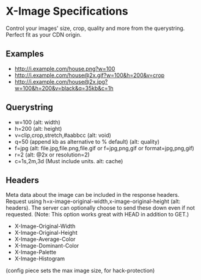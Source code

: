 X-Image Specifications
=====

Control your images' size, crop, quality and more from the querystring.  Perfect fit as your CDN origin.

Examples
---
- http://i.example.com/house.png?w=100
- http://i.example.com/house@2x.gif?w=100&h=200&v=crop
- http://i.example.com/house@2x.jpg?w=100&h=200&v=black&q=35kb&c=1h


Querystring
---
- w=100 (alt: width)
- h=200 (alt: height)
- v=clip,crop,stretch,#aabbcc (alt: void)
- q=50 (append kb as alternative to % default) (alt: quality)
- f=jpg (alt: file.jpg,file.png,file.gif or f=jpg,png,gif or format=jpg,png,gif)
- r=2 (alt: @2x or resolution=2)
- c=1s,2m,3d (Must include units.  alt: cache)


Headers
---
Meta data about the image can be included in the response headers.  Request using h=x-image-original-width,x-image-original-height (alt: headers).  The server can optionally choose to send these down even if not requested.  (Note: This option works great with HEAD in addition to GET.)
- X-Image-Original-Width
- X-Image-Original-Height
- X-Image-Average-Color
- X-Image-Dominant-Color
- X-Image-Palette
- X-Image-Histogram


(config piece sets the max image size, for hack-protection)

